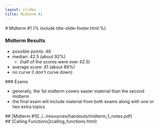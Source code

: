 ```yaml
---
layout: slides
title: Midterm #1 
---
```

<section markdown="block" class="title-slide">
#  Midterm #1
{% include title-slide-footer.html %}
</section>

<section markdown="block">

###  Midterm Results

* possible points: 46
* median: 42.5 (about 92%)
	* (half of the scores were over 42.5)
* average score: 41 (about 89%)
* no curve (I don't curve down)
</section>

<section markdown="block">
###  Exams

* generally, the 1st midterm covers easier material than the second midterm
* the final exam will include material from both exams along with one or two extra topics

</section>

<section markdown="block">
##  [Midterm #1](../../resources/handouts/midterm_1_notes.pdf)
</section>

<section markdown="block">
##  [Calling Functions](calling_functions.html)
</section>
